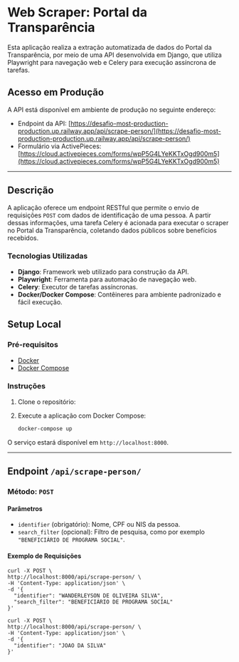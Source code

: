 # Web Scraper: Portal da Transparência

Esta aplicação realiza a extração automatizada de dados do Portal da Transparência, por meio de uma API desenvolvida em Django, que utiliza Playwright para navegação web e Celery para execução assíncrona de tarefas.

## Acesso em Produção

A API está disponível em ambiente de produção no seguinte endereço:

- Endpoint da API: [https://desafio-most-production-production.up.railway.app/api/scrape-person/](https://desafio-most-production-production.up.railway.app/api/scrape-person/)
- Formulário via ActivePieces: [https://cloud.activepieces.com/forms/wpP5G4LYeKKTxOgd900m5](https://cloud.activepieces.com/forms/wpP5G4LYeKKTxOgd900m5)

---

## Descrição

A aplicação oferece um endpoint RESTful que permite o envio de requisições `POST` com dados de identificação de uma pessoa. A partir dessas informações, uma tarefa Celery é acionada para executar o scraper no Portal da Transparência, coletando dados públicos sobre benefícios recebidos.

### Tecnologias Utilizadas

- **Django**: Framework web utilizado para construção da API.
- **Playwright**: Ferramenta para automação de navegação web.
- **Celery**: Executor de tarefas assíncronas.
- **Docker/Docker Compose**: Contêineres para ambiente padronizado e fácil execução.

## Setup Local

### Pré-requisitos

- [Docker](https://www.docker.com/)
- [Docker Compose](https://docs.docker.com/compose/)

### Instruções

1. Clone o repositório:

2. Execute a aplicação com Docker Compose:
   ```bash
   docker-compose up
   ```

O serviço estará disponível em `http://localhost:8000`.

---

## Endpoint `/api/scrape-person/`

### Método: `POST`

#### Parâmetros

- `identifier` (obrigatório): Nome, CPF ou NIS da pessoa.
- `search_filter` (opcional): Filtro de pesquisa, como por exemplo `"BENEFICIÁRIO DE PROGRAMA SOCIAL"`.

#### Exemplo de Requisições

```
curl -X POST \
http://localhost:8000/api/scrape-person/ \
-H 'Content-Type: application/json' \
-d '{
  "identifier": "WANDERLEYSON DE OLIVEIRA SILVA",
  "search_filter": "BENEFICIÁRIO DE PROGRAMA SOCIAL"
}'
```

```
curl -X POST \
http://localhost:8000/api/scrape-person/ \
-H 'Content-Type: application/json' \
-d '{
  "identifier": "JOAO DA SILVA"
}'
```